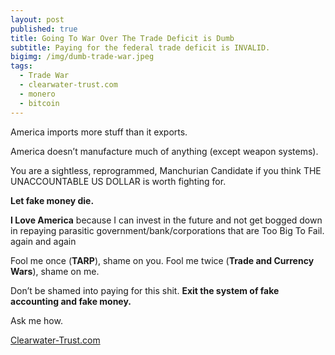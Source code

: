 ```yaml
---
layout: post
published: true
title: Going To War Over The Trade Deficit is Dumb
subtitle: Paying for the federal trade deficit is INVALID.
bigimg: /img/dumb-trade-war.jpeg
tags:
  - Trade War
  - clearwater-trust.com
  - monero
  - bitcoin
---
```

America imports more stuff than it exports.

America doesn’t manufacture much of anything (except weapon systems).

You are a sightless, reprogrammed, Manchurian Candidate if you think THE UNACCOUNTABLE US DOLLAR is worth fighting for.

**Let fake money die.**

**I Love America** because I can invest in the future and not get bogged down in repaying parasitic government/bank/corporations that are Too Big To Fail. again and again

Fool me once (**TARP**), shame on you. Fool me twice (**Trade and Currency Wars**), shame on me.

Don’t be shamed into paying for this shit. **Exit the system of fake accounting and fake money.**

Ask me how.

[Clearwater-Trust.com](https://clearwater-trust.com)



